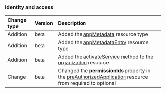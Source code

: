 ### Identity and access

| **Change type** | **Version** | **Description** |
|:---|:---|:---|
|Addition|beta|Added the [appMetadata](https://docs.microsoft.com/en-us/graph/api/resources/appMetadata?view=graph-rest-beta) resource type|
|Addition|beta|Added the [appMetadataEntry](https://docs.microsoft.com/en-us/graph/api/resources/appMetadataEntry?view=graph-rest-beta) resource type|
|Addition|beta|Added the [activateService](https://docs.microsoft.com/en-us/graph/api/organization-activateService?view=graph-rest-beta) method to the [organization](https://docs.microsoft.com/en-us/graph/api/resources/organization?view=graph-rest-beta) resource|
|Change|beta|Changed the **permissionIds** property in the [preAuthorizedApplication](https://docs.microsoft.com/en-us/graph/api/resources/preAuthorizedApplication?view=graph-rest-beta) resource from required to optional|
